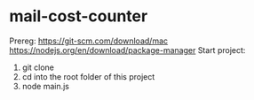 # mail-cost-counter
Prereg:
https://git-scm.com/download/mac https://nodejs.org/en/download/package-manager
Start project:
1. git clone <url>
2. cd into the root folder of this project
3. node main.js
